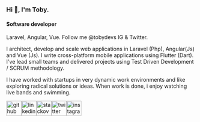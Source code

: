 <!--
**tobyokeke/tobyokeke** is a ✨ _special_ ✨ repository because its `README.md` (this file) appears on your GitHub profile. -->

### Hi 👋, I'm Toby.

#### Software developer

Laravel, Angular, Vue. Follow me @tobydevs IG & Twitter.


I architect, develop and scale web applications in Laravel (Php), Angular(Js) and Vue (Js). I write cross-platform mobile applications using Flutter (Dart). I've lead small teams and delivered projects using Test Driven Development / SCRUM methodology.

I have worked with startups in very dynamic work environments and like exploring radical solutions or ideas. When work is done, i enjoy watching live bands and swimming.

[<img src='https://cdn.jsdelivr.net/npm/simple-icons@3.0.1/icons/github.svg' alt='github' height='40'>](https://github.com/tobyokeke)[<img src='https://cdn.jsdelivr.net/npm/simple-icons@3.0.1/icons/linkedin.svg' alt='linkedin' height='40'>](https://www.linkedin.com/in/tobyokeke)[<img src='https://cdn.jsdelivr.net/npm/simple-icons@3.0.1/icons/stackoverflow.svg' alt='stackoverflow' height='40'>](https://stackoverflow.com/cv/tobyokeke)[<img src='https://cdn.jsdelivr.net/npm/simple-icons@3.0.1/icons/twitter.svg' alt='twitter' height='40'>](https://twitter.com/tobydevs)[<img src='https://cdn.jsdelivr.net/npm/simple-icons@3.0.1/icons/instagram.svg' alt='instagram' height='40'>](https://www.instagram.com/tobydevs)

 
